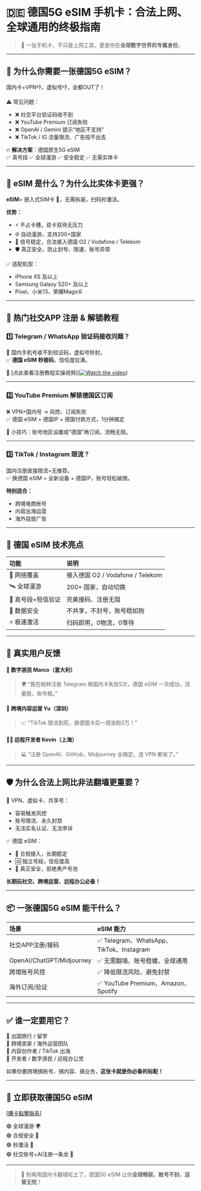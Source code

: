 # 🇩🇪 德国5G eSIM 手机卡：合法上网、全球通用的终极指南

> 📱 一张手机卡，不只是上网工具，更是你在**全球数字世界的专属身份**。

---

## 🚀 为什么你需要一张德国5G eSIM？

国内卡+VPN👎，虚拟号👎，全都OUT了！

⚠️ 常见问题：
- ❌ 社交平台验证码收不到
- ❌ YouTube Premium 订阅失败
- ❌ OpenAI / Gemini 提示“地区不支持”
- ❌ TikTok / IG 流量限流、广告投不出去

🔥 **解决方案**：德国原生5G eSIM  
✅ 真号段 ✅ 全球漫游 ✅ 安全稳定 ✅ 无需实体卡

---

## 📶 eSIM 是什么？为什么比实体卡更强？

**eSIM**= 嵌入式SIM卡 📲，无需拆装，扫码秒激活。

**优势：**
- ⚡ 不占卡槽，双卡双待无压力
- 🌐 自动漫游，支持200+国家
- 📶 信号稳定，合法接入德国 O2 / Vodafone / Telekom
- 🛡️ 真正安全，防止封号、限速、账号异常

✅ 适配机型：
- iPhone XS 及以上
- Samsung Galaxy S20+ 及以上
- Pixel、小米13、荣耀Magic6

---

## 📲 热门社交APP 注册 & 解锁教程

### 1️⃣ Telegram / WhatsApp 验证码接收问题？

🚫 国内手机号收不到验证码，虚拟号秒封。  
✅ **德国 eSIM 秒接码**，信任度拉满。

🎥 [点此查看注册教程实操视频]([![Watch the video](https://img.youtube.com/vi/3enjqtwfZPw/hqdefault.jpg)](https://www.youtube.com/watch?v=3enjqtwfZPw))

---

### 2️⃣ YouTube Premium 解锁德国区订阅

❌ VPN+国内号 → 风控、订阅失败  
✅ 德国 eSIM + 德国IP + 德国付款方式，1分钟搞定

📌 小技巧：账号地区设置成“德国”再订阅，流畅无阻。

---

### 3️⃣ TikTok / Instagram 限流？

国内注册直接限流+无推荐。  
✅ 换德国 eSIM + 全新设备 + 德国IP，账号轻松破限。

**特别适合：**
- 跨境电商账号
- 内容出海运营
- 海外投放广告

---

## 📡 德国 eSIM 技术亮点

| 功能               | 说明                          |
|:------------------|:-----------------------------|
| 📶 网络覆盖         | 接入德国 O2 / Vodafone / Telekom |
| 🛰️ 全球漫游         | 200+ 国家，自动切换              |
| 📲 真号段+短信验证   | 完美接码、注册无阻               |
| 🔐 数据安全          | 不共享，不封号，账号稳如狗        |
| ⚡ 极速激活          | 扫码即用，0物流，0等待            |

---

## 🌟 真实用户反馈

#### 🎒 数字游民 Marco（意大利）
> 🌍 “我在柏林注册 Telegram 用国内卡失败5次，德国 eSIM 一次成功，流量稳，账号稳。”

#### 🎨 跨境内容运营 Yu（深圳）
> 📈 “TikTok 限流到死，换德国卡后一周涨粉2万！”

#### 👨‍💻 远程开发者 Kevin（上海）
> 💻 “注册 OpenAI、GitHub、Midjourney 全搞定，连 VPN 都省了。”

---

## 🛡️ 为什么**合法上网**比非法翻墙更重要？

🚫 VPN、虚拟卡、共享号：
- 容易触发风控
- 账号限流、永久封禁
- 无法实名认证、无法申诉

✅ 德国 eSIM：
- 📱 合规接入，长期稳定
- 🆔 独立号段，信任度高
- 📶 真正安全，拒绝黑产号池

**长期玩社交、跨境运营、远程办公必备！**

---

## 📦 一张德国5G eSIM 能干什么？

| 场景                   | eSIM 能力                         |
|:-----------------------|:--------------------------------|
| 社交APP注册/接码         | ✅ Telegram、WhatsApp、TikTok、Instagram |
| OpenAI/ChatGPT/Midjourney | ✅ 无需翻墙、账号稳健、全球通用           |
| 跨境账号风控            | ✅ 降低限流风险、避免封禁               |
| 海外订阅/验证            | ✅ YouTube Premium、Amazon、Spotify |

---

## ✅ 谁一定要用它？

🎯 出国旅行 / 留学  
🎯 跨境卖家 / 海外运营团队  
🎯 内容创作者 / TikTok 出海  
🎯 开发者 / 数字游民 / 远程办公党

如果你要跨境搞账号、搞内容、搞业务，**这张卡就是你必备的标配！**

---

## 📲 立即获取德国5G eSIM

[[購卡點擊聯系](https://t.me/s/esim1088)]

🟢 全球漫游 🌍  
🟢 合规安全 📶  
🟢 秒激活 📲  
🟢 社交账号+AI注册一条龙 💪

---

> 🎉 别再用国内卡翻墙吃土了，德国5G eSIM 让你**全球畅联、账号不封、运营无忧**！

